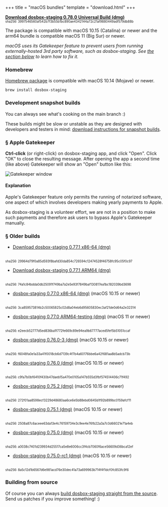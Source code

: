 +++
title = "macOS bundles"
template = "download.html"
+++

**[Download dosbox-staging 0.78.0 Universal Build (dmg)][0_78_0_UB]**
<br/>
<span style="font-size:0.7em">
sha256: 3997546560af542b7f3b55b1bc890ae4342144a72c21af9880449adf579db88b
</span>

The package is compatible with macOS 10.15 (Catalina) or newer and
the arm64 bundle is compatible macOS 11 (Big Sur) or newer.

*macOS uses its Gatekeeper feature to prevent users from running
externally-hosted 3rd party software, such as dosbox-staging. See [the section
below](#apple-gatekeeper) to learn how to fix it.*

[1]:https://github.com/dosbox-staging/dosbox-staging

### Homebrew

[Homebrew package](https://formulae.brew.sh/formula/dosbox-staging) is compatible
with macOS 10.14 (Mojave) or newer.

    brew install dosbox-staging


### Development snapshot builds

You can always see what's cooking on the main branch :)

These builds might be slow or unstable as they are designed with developers and
testers in mind: [download instructions for snapshot builds](/downloads/devel/).


### <a name="apple-gatekeeper" href="#apple-gatekeeper">§</a> Apple Gatekeeper

**Ctrl-click** (or right-click) on dosbox-staging app, and click "Open". 
Click "OK" to close the resulting message. After opening the app a 
second time (like above) Gatekeeper will show an "Open" button like 
this:

![Gatekeeper window](gatekeeper.png)


#### Explanation

Apple's Gatekeeper feature only permits the running of notarized software, one
aspect of which involves developers making yearly payments to Apple.

As dosbox-staging is a volunteer effort, we are not in a position to make such
payments and therefore ask users to bypass Apple's Gatekeeper manually.


### <a name="old-builds" href="#old-builds">§</a> Older builds

* [Download dosbox-staging 0.77.1 x86-64 (dmg)][0_77_1_x64]
<br/>
<span style="font-size:0.7em">
sha256: 29964d79f0a85d593f8bafd30da854c726594c12474528f46758fc95c05f0c97
</span>

* [Download dosbox-staging 0.77.1 ARM64 (dmg)][0_77_1_arm64]
<br/>
<span style="font-size:0.7em">
sha256: 74a1c84bdda0db25091f749ba7a2e5e93f7849baf130817ea1bc182039bd3698
</span>

* [dosbox-staging 0.77.0 x86-64 (dmg)][0_77_0_x64] (macOS 10.15 or newer)
<br/>
<span style="font-size:0.7em">
sha256: 3ca859573814b2c50065825c02d8a04eb6d95605830ec3af21de0d64a2e32314
</span>

* [dosbox-staging 0.77.0 ARM64-testing (dmg)][0_77_0_arm64] (macOS 11 or newer)
<br/>
<span style="font-size:0.7em">
sha256: e2eecb52777d5ed836ba1f772fe669c89e94ea9b67777aced5fef5b51051ccaf
</span>

* [dosbox-staging 0.76.0-3 (dmg)][0_76_0-3] (macOS 10.15 or newer)
<br/>
<span style="font-size:0.7em">
sha256: f6048fa0e1a33a41f0018cb6d7139c4f7b4a60176bbe6a42f681aa8b5adcb73b
</span>

* [dosbox-staging 0.76.0 (dmg)][0_76_0] (macOS 10.15 or newer)
<br/>
<span style="font-size:0.7em">
sha256: c9fa7b0bf6410f430b47daeb15a470e0105a147b555d3fbf574514406c71f492
</span>

* [dosbox-staging 0.75.2 (dmg)][0_75_2] (macOS 10.15 or newer)
<br/>
<span style="font-size:0.7em">
sha256: 272f01aa8598ecf3229d48680aa6ce6e5b88ebd0645b1f92b899bc0159afcf11
</span>

* [dosbox-staging 0.75.1 (dmg)][0_75_1] (macOS 10.15 or newer)
<br/>
<span style="font-size:0.7em">
sha256: 2508a87c6aceee63da13e4c76159734e3c9ee4e76fb22a3a7c0d66021e71a4eb
</span>

* [dosbox-staging 0.75.0 (dmg)][0_75_0] (macOS 10.15 or newer)
<br/>
<span style="font-size:0.7em">
sha256: a0038c7401d239934d25517ca5e8e6006cc3f4cb7060f6ace56609d36bca12ef
</span>

* [dosbox-staging 0.75.0-rc1 (dmg)][0_75_0_rc1] (macOS 10.15 or newer)
<br/>
<span style="font-size:0.7em">
sha256: 8a5c12d1b6567d6e981acd76e30dec41a73a699963b714f4f1dcf0fc853fc9f6
</span>

[0_78_0_UB]: https://github.com/dosbox-staging/dosbox-staging/releases/download/v0.78.0/dosbox-staging-macOS-v0.78.0.dmg
[0_77_1_x64]: https://github.com/dosbox-staging/dosbox-staging/releases/download/v0.77.1/dosbox-staging-macOS-v0.77.1.dmg
[0_77_1_arm64]: https://github.com/dosbox-staging/dosbox-staging/releases/download/v0.77.1/dosbox-staging-macOS-arm64-0.77.1.dmg
[0_77_0_x64]: https://github.com/dosbox-staging/dosbox-staging/releases/download/v0.77.0/dosbox-staging-macOS-v0.77.0.dmg
[0_77_0_arm64]: https://github.com/dosbox-staging/dosbox-staging/releases/download/v0.77.0/dosbox-staging-macOS-arm64-0.77.0-testing.dmg
[0_76_0-3]: https://github.com/dosbox-staging/dosbox-staging/releases/download/v0.76.0/dosbox-staging-macOS-v0.76.0-3-g6525f.dmg
[0_76_0]: https://github.com/dosbox-staging/dosbox-staging/releases/download/v0.76.0/dosbox-staging-macOS-v0.76.0.dmg
[0_75_2]: https://github.com/dosbox-staging/dosbox-staging/releases/download/v0.75.2/dosbox-staging-macOS-v0.75.2.dmg
[0_75_1]: https://github.com/dosbox-staging/dosbox-staging/releases/download/v0.75.1/dosbox-staging-macOS-v0.75.1.dmg
[0_75_0]: https://github.com/dosbox-staging/dosbox-staging/releases/download/v0.75.0/dosbox-staging-macOS-v0.75.0.dmg
[0_75_0_rc1]:https://github.com/dosbox-staging/dosbox-staging/releases/download/v0.75.0-rc1/dosbox-staging-macOS-v0.75.0-rc1.dmg


### Building from source

Of course you can always [build dosbox-staging straight from the source][1].
Send us patches if you improve something! :)

[1]:https://github.com/dosbox-staging/dosbox-staging
